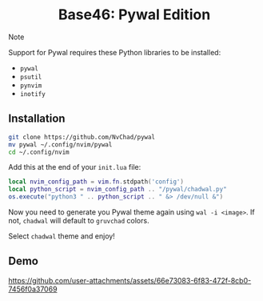 <h1 align="center">Base46: Pywal Edition</h1>

> [!NOTE]
> Support for Pywal requires these Python libraries to be installed:
> - `pywal`
> - `psutil`
> - `pynvim`
> - `inotify`

## Installation
```bash
git clone https://github.com/NvChad/pywal
mv pywal ~/.config/nvim/pywal
cd ~/.config/nvim
```
Add this at the end of your `init.lua` file:
```lua
local nvim_config_path = vim.fn.stdpath('config')
local python_script = nvim_config_path .. "/pywal/chadwal.py"
os.execute("python3 " .. python_script .. " &> /dev/null &")
```
Now you need to generate you Pywal theme again using `wal -i <image>`. If not, `chadwal` will default to `gruvchad` colors.

Select `chadwal` theme and enjoy!
## Demo
https://github.com/user-attachments/assets/66e73083-6f83-472f-8cb0-7456f0a37069
